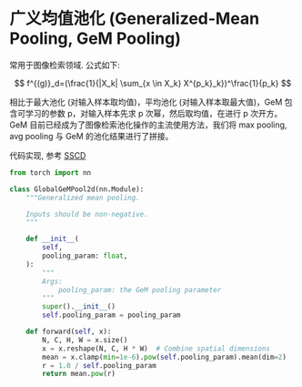 # 广义均值池化 (Generalized-Mean Pooling, GeM Pooling)

常用于图像检索领域. 公式如下:

$$
f^{(g)}_d=(\frac{1}{|X_k| \sum_{x \in X_k} X^{p_k}_k})^\frac{1}{p_k}
$$

相比于最大池化 (对输入样本取均值)，平均池化 (对输入样本取最大值)，GeM 包含可学习的参数 p，对输入样本先求 p 次幂，然后取均值，在进行 p 次开方。GeM 目前已经成为了图像检索池化操作的主流使用方法，我们将 max pooling, avg pooling 与 GeM 的池化结果进行了拼接。

代码实现, 参考 [SSCD](https://github.com/facebookresearch/sscd-copy-detection/blob/main/sscd/models/gem_pooling.py)
```python
from torch import nn

class GlobalGeMPool2d(nn.Module):
    """Generalized mean pooling.

    Inputs should be non-negative.
    """

    def __init__(
        self,
        pooling_param: float,
    ):
        """
        Args:
            pooling_param: the GeM pooling parameter
        """
        super().__init__()
        self.pooling_param = pooling_param

    def forward(self, x):
        N, C, H, W = x.size()
        x = x.reshape(N, C, H * W)  # Combine spatial dimensions
        mean = x.clamp(min=1e-6).pow(self.pooling_param).mean(dim=2)
        r = 1.0 / self.pooling_param
        return mean.pow(r)
```